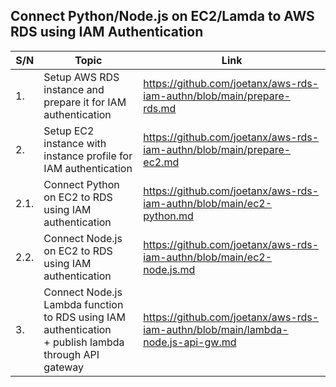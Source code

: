 ## Connect Python/Node.js on EC2/Lamda to AWS RDS using IAM Authentication

|S/N|Topic|Link|
|---|---|---|
|1.|Setup AWS RDS instance and prepare it for IAM authentication|<https://github.com/joetanx/aws-rds-iam-authn/blob/main/prepare-rds.md>|
|2.|Setup EC2 instance with instance profile for IAM authentication|<https://github.com/joetanx/aws-rds-iam-authn/blob/main/prepare-ec2.md>|
|2.1.|Connect Python on EC2 to RDS using IAM authentication|<https://github.com/joetanx/aws-rds-iam-authn/blob/main/ec2-python.md>|
|2.2.|Connect Node.js on EC2 to RDS using IAM authentication|<https://github.com/joetanx/aws-rds-iam-authn/blob/main/ec2-node.js.md>|
|3.|Connect Node.js Lambda function to RDS using IAM authentication<br>+ publish lambda through API gateway|<https://github.com/joetanx/aws-rds-iam-authn/blob/main/lambda-node.js-api-gw.md>|
